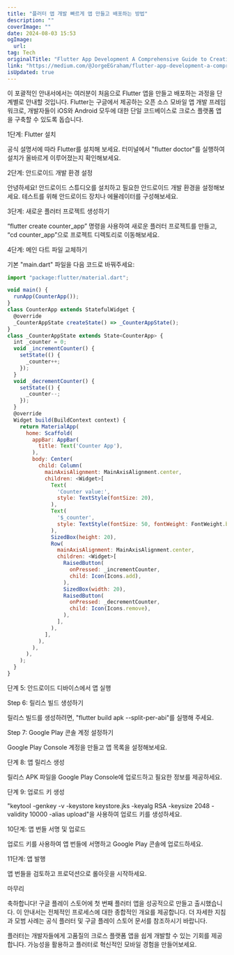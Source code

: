 ```yaml
---
title: "플러터 앱 개발 빠르게 앱 만들고 배포하는 방법"
description: ""
coverImage: ""
date: 2024-08-03 15:53
ogImage: 
  url: 
tag: Tech
originalTitle: "Flutter App Development A Comprehensive Guide to Creating and Publishing Your First App"
link: "https://medium.com/@JorgeEGraham/flutter-app-development-a-comprehensive-guide-to-creating-and-publishing-your-first-app-af83e3336476"
isUpdated: true
---
```






이 포괄적인 안내서에서는 여러분이 처음으로 Flutter 앱을 만들고 배포하는 과정을 단계별로 안내할 것입니다. Flutter는 구글에서 제공하는 오픈 소스 모바일 앱 개발 프레임워크로, 개발자들이 iOS와 Android 모두에 대한 단일 코드베이스로 크로스 플랫폼 앱을 구축할 수 있도록 돕습니다.

1단계: Flutter 설치

공식 설명서에 따라 Flutter를 설치해 보세요. 터미널에서 "flutter doctor"를 실행하여 설치가 올바르게 이루어졌는지 확인해보세요.

2단계: 안드로이드 개발 환경 설정

<div class="content-ad"></div>

안녕하세요! 안드로이드 스튜디오를 설치하고 필요한 안드로이드 개발 환경을 설정해보세요. 테스트를 위해 안드로이드 장치나 에뮬레이터를 구성해보세요.

3단계: 새로운 플러터 프로젝트 생성하기

“flutter create counter_app” 명령을 사용하여 새로운 플러터 프로젝트를 만들고, “cd counter_app”으로 프로젝트 디렉토리로 이동해보세요.

4단계: 메인 다트 파일 교체하기

<div class="content-ad"></div>

기본 "main.dart" 파일을 다음 코드로 바꿔주세요:

```js
import "package:flutter/material.dart";
```

```js
void main() {
  runApp(CounterApp());
}
class CounterApp extends StatefulWidget {
  @override
  _CounterAppState createState() => _CounterAppState();
}
class _CounterAppState extends State<CounterApp> {
  int _counter = 0;
  void _incrementCounter() {
    setState(() {
      _counter++;
    });
  }
  void _decrementCounter() {
    setState(() {
      _counter--;
    });
  }
  @override
  Widget build(BuildContext context) {
    return MaterialApp(
      home: Scaffold(
        appBar: AppBar(
          title: Text('Counter App'),
        ),
        body: Center(
          child: Column(
            mainAxisAlignment: MainAxisAlignment.center,
            children: <Widget>[
              Text(
                'Counter value:',
                style: TextStyle(fontSize: 20),
              ),
              Text(
                '$_counter',
                style: TextStyle(fontSize: 50, fontWeight: FontWeight.bold),
              ),
              SizedBox(height: 20),
              Row(
                mainAxisAlignment: MainAxisAlignment.center,
                children: <Widget>[
                  RaisedButton(
                    onPressed: _incrementCounter,
                    child: Icon(Icons.add),
                  ),
                  SizedBox(width: 20),
                  RaisedButton(
                    onPressed: _decrementCounter,
                    child: Icon(Icons.remove),
                  ),
                ],
              ),
            ],
          ),
        ),
      ),
    );
  }
}
```

단계 5: 안드로이드 디바이스에서 앱 실행

<div class="content-ad"></div>

Step 6: 릴리스 빌드 생성하기

릴리스 빌드를 생성하려면, "flutter build apk --split-per-abi"를 실행해 주세요.

Step 7: Google Play 콘솔 계정 설정하기

<div class="content-ad"></div>

Google Play Console 계정을 만들고 앱 목록을 설정해보세요.

단계 8: 앱 릴리스 생성

릴리스 APK 파일을 Google Play Console에 업로드하고 필요한 정보를 제공하세요.

단계 9: 업로드 키 생성

<div class="content-ad"></div>

"keytool -genkey -v -keystore keystore.jks -keyalg RSA -keysize 2048 -validity 10000 -alias upload"을 사용하여 업로드 키를 생성하세요.

10단계: 앱 번들 서명 및 업로드

업로드 키를 사용하여 앱 번들에 서명하고 Google Play 콘솔에 업로드하세요.

11단계: 앱 발행

<div class="content-ad"></div>

앱 번들을 검토하고 프로덕션으로 롤아웃을 시작하세요.

마무리

축하합니다! 구글 플레이 스토어에 첫 번째 플러터 앱을 성공적으로 만들고 출시했습니다. 이 안내서는 전체적인 프로세스에 대한 종합적인 개요를 제공합니다. 더 자세한 지침과 모범 사례는 공식 플러터 및 구글 플레이 스토어 문서를 참조하시기 바랍니다.

플러터는 개발자들에게 고품질의 크로스 플랫폼 앱을 쉽게 개발할 수 있는 기회를 제공합니다. 가능성을 활용하고 플러터로 혁신적인 모바일 경험을 만들어보세요.
